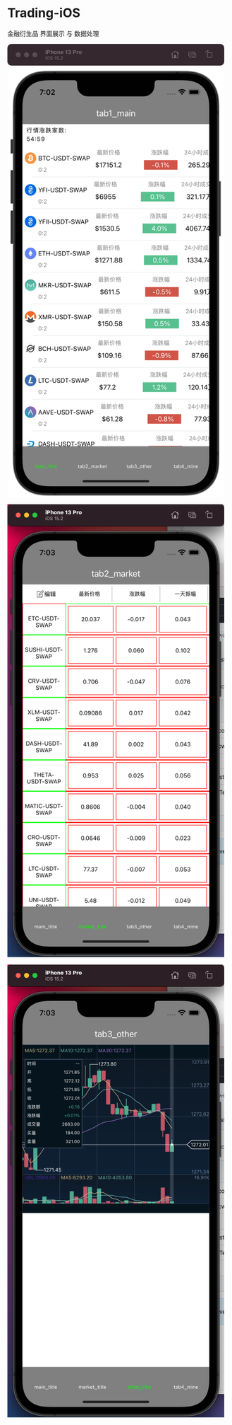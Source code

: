 # Trading-iOS
金融衍生品 界面展示 与 数据处理

![aaa](https://github.com/TradingGod/Trading-iOS/blob/main/Screenshots/WechatIMG12.png?raw=true)
 

![bbb](https://github.com/TradingGod/Trading-iOS/blob/main/Screenshots/WechatIMG92.png?raw=true)


![ccc](https://github.com/TradingGod/Trading-iOS/blob/main/Screenshots/WechatIMG93.png?raw=true)
